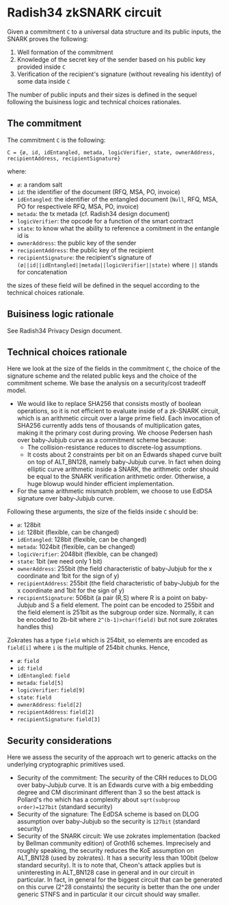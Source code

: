 # Radish34 zkSNARK circuit
Given a commitment `C` to a universal data structure and its public inputs, the SNARK proves the following:
1. Well formation of the commitment
2. Knowledge of the secret key of the sender based on his public key provided inside `C`
3. Verification of the recipient's signature (without revealing his identity) of some data inside `C`

The number of public inputs and their sizes is defined in the sequel following the buisiness logic and technical choices rationales.

## The commitment
The commitment `C` is the following:

`C = {ø, id, idEntangled, metada, logicVerifier, state, ownerAddress, recipientAddress, recipientSignature}`

where:
- `ø`: a random salt
- `id`: the identifier of the document (RFQ, MSA, PO, invoice)
- `idEntangled`: the identifier of the entangled document (`Null`, RFQ, MSA, PO for respectivele RFQ, MSA, PO, invoice)
- `metada`: the tx metada (cf. Radish34 design document)
- `logicVerifier`: the opcode for a function of the smart contract
- `state`: to know what the ability to reference a comitment in the entangle id is
- `ownerAddress`: the public key of the sender
- `recipientAddress`: the public key of the recipient
- `recipientSignature`: the recipient's signature of `(ø||id||idEntangled||metada||logicVerifier||state)` where `||` stands for concatenation

the sizes of these field will be defined in the sequel according to the technical choices rationale.


## Buisiness logic rationale
See Radish34 Privacy Design document.

## Technical choices rationale
Here we look at the size of the fields in the commitment `C`, the choice of the signature scheme and the related public keys and the choice of the commitment scheme. We base the analysis on a security/cost tradeoff model.

- We would like to replace SHA256 that consists mostly of boolean operations, so it is not efficient to evaluate inside of a zk-SNARK circuit, which is an arithmetic circuit over a large prime field. Each invocation of SHA256 currently adds tens of thousands of multiplication gates, making it the primary cost during proving. We choose Pedersen hash over baby-Jubjub curve as a commitment scheme because:
    - The collision-resistance reduces to discrete-log assumptions.
    - It costs about 2 constraints per bit on an Edwards shaped curve built on top of ALT_BN128, namely baby-Jubjub curve. In fact when doing elliptic curve arithmetic inside a SNARK, the arithmetic order should be equal to the SNARK verification arithmetic order. Otherwise, a huge blowup would hinder efficient implementation.
- For the same arithmetic mismatch problem, we choose to use EdDSA signature over baby-Jubjub curve.

Following these arguments, the size of the fields inside `C` should be:
- `ø`: 128bit
- `id`: 128bit (flexible, can be changed)
- `idEntangled`: 128bit (flexible, can be changed)
- `metada`: 1024bit (flexible, can be changed)
- `logicVerifier`: 2048bit (flexible, can be changed)
- `state`: 1bit (we need only 1 bit)
- `ownerAddress`: 255bit (the field characteristic of baby-Jubjub for the x coordinate and 1bit for the sign of y)
- `recipientAddress`: 255bit (the field characteristic of baby-Jubjub for the x coordinate and 1bit for the sign of y)
- `recipientSignature`: 506bit (a pair (R,S) where R is a point on baby-Jubjub and S a field element. The point can be encoded to 255bit and the field element is 251bit as the subgroup order size. Normally, it can be encoded to 2b-bit where `2^(b-1)>char(field)` but not sure zokrates handles this)

Zokrates has a type `field` which is 254bit, so elements are encoded as `field[i]` where `i` is the multiple of 254bit chunks. Hence,
- `ø`: `field`
- `id`: `field`
- `idEntangled`: `field`
- `metada`: `field[5]`
- `logicVerifier`: `field[9]`
- `state`: `field`
- `ownerAddress`: `field[2]`
- `recipientAddress`: `field[2]`
- `recipientSignature`: `field[3]`


## Security considerations
Here we assess the security of the approach wrt to generic attacks on the underlying cryptographic primitives used. 

- Security of the commitment: The security of the CRH reduces to DLOG over baby-Jubjub curve. It is an Edwards curve with a big embedding degree and CM discriminant different than 3 so the best attack is Pollard's rho which has a complexity about `sqrt(subgroup order)=127bit` (standard security)
- Security of the signature: The EdDSA scheme is based on DLOG assumption over baby-Jubjub so the security is `127bit` (standard security)
- Security of the SNARK circuit: We use zokrates implementation (backed by Bellman community edition) of Groth16 schemes. Imprecisely and roughly speaking, the security reduces the KoE assumption on ALT_BN128 (used by zokrates). It has a security less than 100bit (below standard security). It is to note that, Cheon's attack applies but is uninteresting in ALT_BN128 case in general and in our circuit in particular. In fact, in general for the biggest circuit that can be generated on this curve (2^28 constaints) the security is better than the one under generic STNFS and in particular it our circuit should way smaller.
